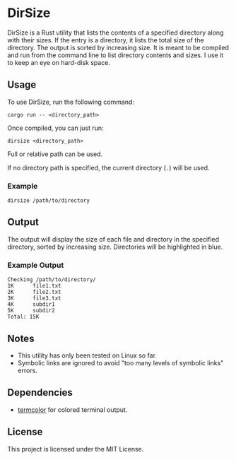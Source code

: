 # DirSize

DirSize is a Rust utility that lists the contents of a specified directory along with their sizes. If the entry is a directory, it lists the total size of the directory. The output is sorted by increasing size. It is meant to be compiled and run from the command line to list directory contents and sizes. I use it to keep an eye on hard-disk space.

## Usage

To use DirSize, run the following command:

```
cargo run -- <directory_path>
```

Once compiled, you can just run:

```
dirsize <directory_path>
```

Full or relative path can be used.

If no directory path is specified, the current directory (`.`) will be used.

### Example

```
dirsize /path/to/directory
```

## Output

The output will display the size of each file and directory in the specified directory, sorted by increasing size. Directories will be highlighted in blue.

### Example Output

```
Checking /path/to/directory/
1K      file1.txt
2K      file2.txt
3K      file3.txt
4K      subdir1
5K      subdir2
Total: 15K
```

## Notes

- This utility has only been tested on Linux so far.
- Symbolic links are ignored to avoid "too many levels of symbolic links" errors.

## Dependencies

- [termcolor](https://crates.io/crates/termcolor) for colored terminal output.

## License

This project is licensed under the MIT License.
